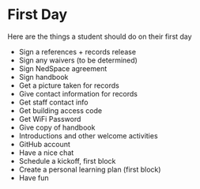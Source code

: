 First Day
=========

Here are the things a student should do on their first day

* Sign a references + records release
* Sign any waivers (to be determined)
* Sign NedSpace agreement
* Sign handbook
* Get a picture taken for records
* Give contact information for records
* Get staff contact info
* Get building access code
* Get WiFi Password
* Give copy of handbook
* Introductions and other welcome activities
* GitHub account
* Have a nice chat
* Schedule a kickoff, first block
* Create a personal learning plan (first block)
* Have fun
